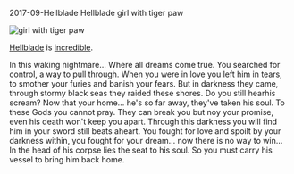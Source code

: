 2017-09-Hellblade
Hellblade
girl with tiger paw

![girl with tiger paw](posts/2017-09-hellblade.jpg)

[Hellblade](https://youtu.be/26LMuf3Ox_4?t=7m41s) is
[incredible](https://youtu.be/Q9bBTwCWa34).

In this waking nightmare... Where all dreams come true. You searched for control, a way to pull through.
When you were in love you left him in tears, to smother your furies and banish your fears. But in darkness they came, through stormy black seas they raided these shores.
Do you still hearhis scream? Now that your home... he's so far away, they've taken his soul. To these Gods you cannot pray.
They can break you but noy your promise, even his death won't keep you apart. Through this darkness you will find him in your sword still beats aheart.
You fought for love and spoilt by your darkness within, you fought for your dream... now there is no way to win...
In the head of his corpse lies the seat to his soul. So you must carry his vessel to bring him back home.